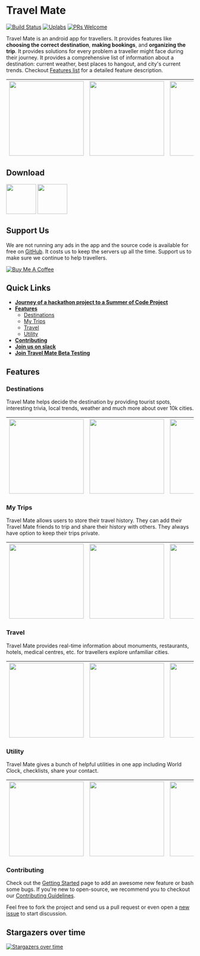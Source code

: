 # Travel Mate

[![Build Status](https://travis-ci.org/project-travel-mate/Travel-Mate.svg?branch=master)](https://travis-ci.org/project-travel-mate/Travel-Mate) [![Uplabs](https://img.shields.io/badge/Uplabs-PhotoEditor-orange.svg)](https://www.uplabs.com/posts/travel-mate) [![PRs Welcome](https://img.shields.io/badge/PRs-welcome-brightgreen.svg?style=flat-square)](http://makeapullrequest.com)

Travel Mate is an android app for travellers. It provides features like **choosing the correct destination**, **making bookings**, and **organizing the trip**. It provides solutions for every problem a traveller might face during their journey. It provides a comprehensive list of information about a destination: current weather, best places to hangout, and city's current trends. Checkout [Features list](#features) for a detailed feature description.

| <img src="https://raw.githubusercontent.com/project-travel-mate/Travel-Mate/master/.github/screenshots/all_cities.png" width="200px"> | <img src="https://raw.githubusercontent.com/project-travel-mate/Travel-Mate/master/.github/screenshots/one_city.png" width="200px"> | <img src="https://raw.githubusercontent.com/project-travel-mate/Travel-Mate/master/.github/screenshots/city_here.png" width="200px"> |
| - | - | - |

## Download

[<img src="https://play.google.com/intl/en_us/badges/images/generic/en-play-badge.png" height="80">](https://play.google.com/store/apps/details?id=io.github.project_travel_mate)
[<img src="https://f-droid.org/badge/get-it-on.png" height="80">](https://f-droid.org/packages/io.github.project_travel_mate/)

## Support Us
We are not running any ads in the app and the source code is available for free on [GitHub](https://github.com/project-travel-mate). It costs us to keep the servers up all the time. Support us to make sure we continue to help travellers.

<a href="https://www.buymeacoffee.com/qITGMWB" target="_blank"><img src="https://www.buymeacoffee.com/assets/img/custom_images/orange_img.png" alt="Buy Me A Coffee" style="height: auto !important;width: auto !important;" ></a>

## Quick Links
+ **[Journey of a hackathon project to a Summer of Code Project](https://medium.com/@prabhakar267/6a1b8c1d5e3e)**
+ **[Features](#features)**
  + [Destinations](#destinations)
  + [My Trips](#my-trips)
  + [Travel](#travel)
  + [Utility](#utility)
+ **[Contributing](#contributing)**
+ **[Join us on slack](https://join.slack.com/t/project-travel-mate/shared_invite/enQtNDE2MjgyOTA5ODg5LTgwZGQ3NmY3Y2JjZTIxMWYwMTdkYzZiZmFjMjQ1ZDc1ZmM5NTNkYzQ3M2EwNjVmMzIyYTE4YzRiNjA4ZWRhZDc)**
+ **[Join Travel Mate Beta Testing](https://play.google.com/apps/testing/io.github.project_travel_mate)**

## Features
### Destinations
Travel Mate helps decide the destination by providing tourist spots, interesting trivia, local trends, weather and much more about over 10k cities.

| <img src="https://raw.githubusercontent.com/project-travel-mate/Travel-Mate/master/.github/screenshots/one_city.png" width="200px"> | <img src="https://raw.githubusercontent.com/project-travel-mate/Travel-Mate/master/.github/screenshots/trend.png" width="200px"> | <img src="https://raw.githubusercontent.com/project-travel-mate/Travel-Mate/master/.github/screenshots/fact.png" width="200px"> |
| - | - | - |

### My Trips
Travel Mate allows users to store their travel history. They can add their Travel Mate friends to trip and share their history with others. They always have option to keep their trips private.

| <img src="https://raw.githubusercontent.com/project-travel-mate/Travel-Mate/master/.github/screenshots/travel.png" width="200px"> | <img src="https://raw.githubusercontent.com/project-travel-mate/Travel-Mate/master/.github/screenshots/shopping.png" width="200px"> | <img src="https://raw.githubusercontent.com/project-travel-mate/Travel-Mate/master/.github/screenshots/mytrip_info.png" width="200px"> |
| - | - | - |

### Travel
Travel Mate provides real-time information about monuments, restaurants, hotels, medical centres, etc. for travellers explore unfamiliar cities.

| <img src="https://raw.githubusercontent.com/project-travel-mate/Travel-Mate/master/.github/screenshots/hotel_book.png" width="200px"> | <img src="https://raw.githubusercontent.com/project-travel-mate/Travel-Mate/master/.github/screenshots/trips.png" width="200px"> | <img src="https://raw.githubusercontent.com/project-travel-mate/Travel-Mate/master/.github/screenshots/here.png" width="200px"> |
| - | - | - |

### Utility
Travel Mate gives a bunch of helpful utilities in one app including World Clock, checklists, share your contact.

| <img src="https://raw.githubusercontent.com/project-travel-mate/Travel-Mate/master/.github/screenshots/world_clock.jpeg" width="200px"> | <img src="https://raw.githubusercontent.com/project-travel-mate/Travel-Mate/master/.github/screenshots/share_my_contact.png" width="200px"> | <img src="https://raw.githubusercontent.com/project-travel-mate/Travel-Mate/master/.github/screenshots/checklist.png" width="200px"> |
| - | - | - |

### Contributing
Check out the [Getting Started](GETTING_STARTED.md) page to add an awesome new feature or bash some bugs. If you're new to open-source, we recommend you to checkout our [Contributing Guidelines](CONTRIBUTING.md). 

Feel free to fork the project and send us a pull request or even open a [new issue](https://github.com/project-travel-mate/Travel-Mate/issues/new) to start discussion. 


## Stargazers over time

[![Stargazers over time](https://starcharts.herokuapp.com/Swati4star/Travel-Mate.svg)](https://starcharts.herokuapp.com/Swati4star/Travel-Mate)
